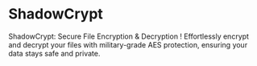 # ShadowCrypt
ShadowCrypt: Secure File Encryption &amp; Decryption ! Effortlessly encrypt and decrypt your files with military-grade AES protection, ensuring your data stays safe and private.
